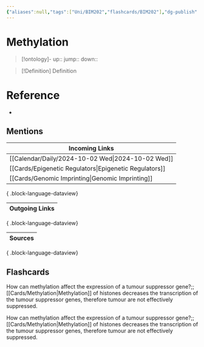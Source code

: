 ```yaml
---
{"aliases":null,"tags":["Uni/BIM202","flashcards/BIM202"],"dg-publish":true,"permalink":"/cards/methylation/","dgPassFrontmatter":true}
---
```


# Methylation

> [!ontology]-
> up:: 
> jump:: 
> down:: 

> [!Definition] Definition

# Reference

- 

## Mentions

| Incoming Links                                            |
| --------------------------------------------------------- |
| [[Calendar/Daily/2024-10-02 Wed\|2024-10-02 Wed]]      |
| [[Cards/Epigenetic Regulators\|Epigenetic Regulators]] |
| [[Cards/Genomic Imprinting\|Genomic Imprinting]]       |

{ .block-language-dataview}

| Outgoing Links |
| -------------- |

{ .block-language-dataview}

| Sources |
| ------- |

{ .block-language-dataview}

## Flashcards

How can methylation affect the expression of a tumour suppressor gene?;;[[Cards/Methylation\|Methylation]] of histones decreases the transcription of the tumour suppressor genes, therefore tumour are not effectively suppressed.
<!--SR:!2024-10-19,3,252-->
<!--SR:!2024-10-28,12,270-->
<!--SR:!2024-10-18,7,250-->
<!--SR:!2024-10-11,3,250-->
<!--SR:!2024-10-11,3,250-->
<!--SR:!2024-10-09,3,250-->

How can methylation affect the expression of a tumour suppressor gene?;;[[Cards/Methylation\|Methylation]] of histones decreases the transcription of the tumour suppressor genes, therefore tumour are not effectively suppressed.